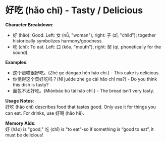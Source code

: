 # **好吃 (hǎo chī) - Tasty / Delicious**

**Character Breakdown**:  
- 好 (hǎo): Good. Left: 女 (nǚ, "woman"), right: 子 (zǐ, "child"); together historically symbolizes harmony/goodness.  
- 吃 (chī): To eat. Left: 口 (kǒu, "mouth"), right: 契 (qì, phonetically for the sound).

**Examples**:  
- 这个蛋糕很好吃。(Zhè ge dàngāo hěn hǎo chī.) - This cake is delicious.  
- 你觉得这个菜好吃吗？(Nǐ juéde zhè ge cài hǎo chī ma?) - Do you think this dish is tasty?  
- 面包不太好吃。(Miànbāo bú tài hǎo chī.) - The bread isn’t very tasty.

**Usage Notes**:  
好吃 (hǎo chī) describes food that tastes good. Only use it for things you can eat. For drinks, use 好喝 (hǎo hē).

**Memory Aids**:  
好 (hǎo) is "good," 吃 (chī) is "to eat"-so if something is “good to eat”, it must be delicious!